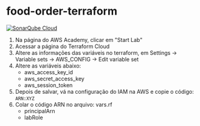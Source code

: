 # food-order-terraform

[![SonarQube Cloud](https://sonarcloud.io/images/project_badges/sonarcloud-light.svg)](https://sonarcloud.io/summary/new_code?id=nathaliaifurita_food-order-terraform)

1. Na página do AWS Academy, clicar em "Start Lab"
2. Acessar a página do Terraform Cloud
3. Altere as informações das variáveis no terraform, em Settings -> Variable sets -> AWS_CONFIG -> Edit variable set
4. Altere as variáveis abaixo:
    - aws_access_key_id
    - aws_secret_access_key
    - aws_session_token
5. Depois de salvar, vá na configuração do IAM na AWS e copie o código: `ARN:XYZ`
6. Colar o código ARN no arquivo: vars.rf
    - principalArn
    - labRole
